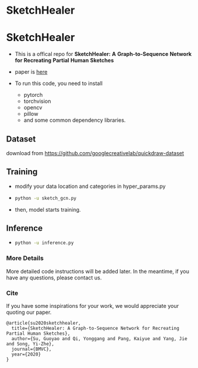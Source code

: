 # SketchHealer
# SketchHealer

-   This is a offical repo for **SketchHealer:** **A** **Graph-to-Sequence** **Network** **for** **Recreating** **Partial** **Human** **Sketches**
-   paper is [here](https://qugank.github.io/papers/SketchHealer.pdf)

-   To run this code, you need to install 
    -   pytorch
    -   torchvision
    -   opencv
    -   pillow
    -   and some common dependency libraries.

## Dataset
download from https://github.com/googlecreativelab/quickdraw-dataset

## Training

-   modify your data location and categories in hyper_params.py

-   ```sh
    python -u sketch_gcn.py
    ```

-   then, model starts training.

## Inference

-   ```sh
    python -u inference.py
    ```

### More Details

More detailed code instructions will be added later. In the meantime, if you have any questions, please contact us.

### Cite

If you have some inspirations for your work, we would appreciate your quoting our paper.
```
@article{su2020sketchhealer,
  title={SketchHealer: A Graph-to-Sequence Network for Recreating Partial Human Sketches},
  author={Su, Guoyao and Qi, Yonggang and Pang, Kaiyue and Yang, Jie and Song, Yi-Zhe},
  journal={BMVC},
  year={2020}
}
```
